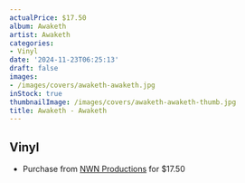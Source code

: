 ```yaml
---
actualPrice: $17.50
album: Awaketh
artist: Awaketh
categories:
- Vinyl
date: '2024-11-23T06:25:13'
draft: false
images:
- /images/covers/awaketh-awaketh.jpg
inStock: true
thumbnailImage: /images/covers/awaketh-awaketh-thumb.jpg
title: Awaketh - Awaketh
---
```


## Vinyl
* Purchase from [NWN Productions](http://shop.nwnprod.com/index.php?route=product/product&path=75&product_id=23748&sort=pd.name&order=ASC) for $17.50
